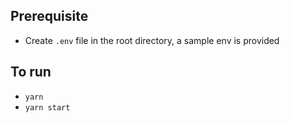 ## Prerequisite

- Create `.env` file in the root directory, a sample env is provided

## To run

- `yarn`
- `yarn start`
